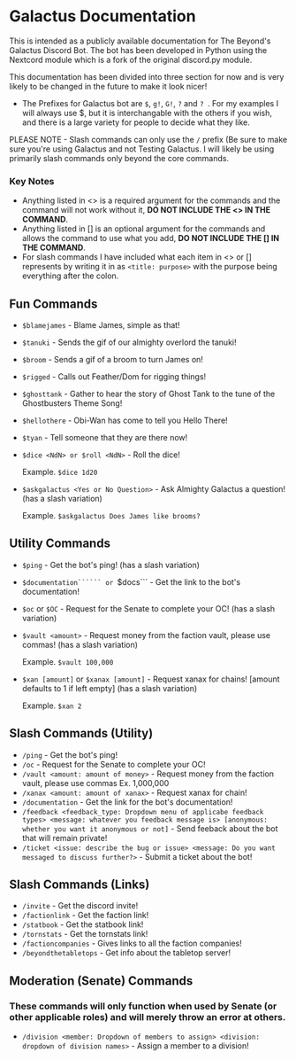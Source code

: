 # Galactus Documentation
This is intended as a publicly available documentation for The Beyond's Galactus Discord Bot. 
The bot has been developed in Python using the Nextcord module which is a fork of the original discord.py module. 

This documentation has been divided into three section for now and is very likely to be changed in the future to make it look nicer!

* The Prefixes for Galactus bot are ```$```, ```g!```, ```G!```, ```?``` and ```? ```. For my examples I will always use \$, but it is interchangable with the others if you wish, and there is a large variety for people to decide what they like. 

PLEASE NOTE - Slash commands can only use the ```/``` prefix (Be sure to make sure you're using Galactus and not Testing Galactus. 
   I will likely be using primarily slash commands only beyond the core commands. 

### Key Notes
* Anything listed in \<> is a required argument for the commands and the command will not work without it, __DO NOT INCLUDE THE \<> IN THE COMMAND__.
* Anything listed in \[] is an optional argument for the commands and allows the command to use what you add, __DO NOT INCLUDE THE \[] IN THE COMMAND__.
* For slash commands I have included what each item in <> or [] represents by writing it in as ```<title: purpose>``` with the purpose being everything after the colon. 

## Fun Commands
* ```$blamejames``` - Blame James, simple as that!
* ```$tanuki``` - Sends the gif of our almighty overlord the tanuki!
* ```$broom``` - Sends a gif of a broom to turn James on!
* ```$rigged``` - Calls out Feather/Dom for rigging things!
* ```$ghosttank``` - Gather to hear the story of Ghost Tank to the tune of the Ghostbusters Theme Song!
* ```$hellothere``` - Obi-Wan has come to tell you Hello There!
* ```$tyan``` - Tell someone that they are there now!
* ```$dice <NdN> or $roll <NdN>``` - Roll the dice!
   
   Example. ```$dice 1d20```
* ```$askgalactus <Yes or No Question>``` - Ask Almighty Galactus a question! (has a slash variation)
   
   Example. ```$askgalactus Does James like brooms?```

## Utility Commands
* ```$ping``` - Get the bot's ping! (has a slash variation)
* ```$documentation`````` or ```$docs``` - Get the link to the bot's documentation!
* ```$oc``` or ```$OC``` - Request for the Senate to complete your OC! (has a slash variation)
* ```$vault <amount>``` - Request money from the faction vault, please use commas! (has a slash variation)
   
   Example. ```$vault 100,000```
* ```$xan [amount]``` or ```$xanax [amount]``` - Request xanax for chains! [amount defaults to 1 if left empty] (has a slash variation)
   
   Example. ```$xan 2```

## Slash Commands (Utility)
* ```/ping``` - Get the bot's ping! 
* ```/oc``` - Request for the Senate to complete your OC! 
* ```/vault <amount: amount of money>``` - Request money from the faction vault, please use commas Ex. 1,000,000
* ```/xanax <amount: amount of xanax>``` - Request xanax for chain!
* ```/documentation``` - Get the link for the bot's documentation!
* ```/feedback <feedback_type: Dropdown menu of applicabe feedback types> <message: whatever you feedback message is> [anonymous: whether you want it anonymous or not]``` - Send feeback about the bot that will remain private!
* ```/ticket <issue: describe the bug or issue> <message: Do you want messaged to discuss further?>``` - Submit a ticket about the bot!

## Slash Commands (Links)
* ```/invite``` - Get the discord invite!
* ```/factionlink``` - Get the faction link!
* ```/statbook``` - Get the statbook link!
* ```/tornstats``` - Get the tornstats link!
* ```/factioncompanies``` - Gives links to all the faction companies!
* ```/beyondthetabletops``` - Get info about the tabletop server!

## Moderation (Senate) Commands
### These commands will only function when used by Senate (or other applicable roles) and will merely throw an error at others. 
* ```/division <member: Dropdown of members to assign> <division: dropdown of division names>``` - Assign a member to a division!
